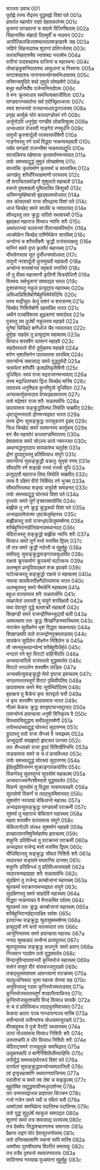 सञ्जय उवाच	001  
पूर्वाह्णे तस्य रौद्रस्य युद्धमह्नो विशां पते	001a  
प्रावर्तत महाघोरं राज्ञां देहावकर्तनम्	001c  
कुरूणां पाण्डवानां च संग्रामे विजिगीषताम्	002a  
सिंहानामिव संह्रादो दिवमुर्वीं च नादयन्	002c  
आसीत्किलकिलाशब्दस्तलशङ्खरवैः सह	003a  
जज्ञिरे सिंहनादाश्च शूराणां प्रतिगर्जताम्	003c  
तलत्राभिहताश्चैव ज्याशब्दा भरतर्षभ	004a  
पत्तीनां पादशब्दाश्च वाजिनां च महास्वनाः	004c  
तोत्त्राङ्कुशनिपाताश्च आयुधानां च निस्वनाः	005a  
घण्टाशब्दाश्च नागानामन्योन्यमभिधावताम्	005c  
तस्मिन्समुदिते शब्दे तुमुले लोमहर्षणे	006a  
बभूव रथनिर्घोषः पर्जन्यनिनदोपमः	006c  
ते मनः क्रूरमाधाय समभित्यक्तजीविताः	007a  
पाण्डवानभ्यवर्तन्त सर्व एवोच्छ्रितध्वजाः	007c  
स्वयं शान्तनवो राजन्नभ्यधावद्धनञ्जयम्	008a  
प्रगृह्य कार्मुकं घोरं कालदण्डोपमं रणे	008c  
अर्जुनोऽपि धनुर्गृह्य गाण्डीवं लोकविश्रुतम्	009a  
अभ्यधावत तेजस्वी गाङ्गेयं रणमूर्धनि	009c  
तावुभौ कुरुशार्दूलौ परस्परवधैषिणौ	010a  
गाङ्गेयस्तु रणे पार्थं विद्ध्वा नाकम्पयद्बली	010c  
तथैव पाण्डवो राजन्भीष्मं नाकम्पयद्युधि	010e  
सात्यकिश्च महेष्वासः कृतवर्माणमभ्ययात्	011a  
तयोः समभवद्युद्धं तुमुलं लोमहर्षणम्	011c  
सात्यकिः कृतवर्माणं कृतवर्मा च सात्यकिम्	012a  
आनर्छतुः शरैर्घोरैस्तक्षमाणौ परस्परम्	012c  
तौ शराचितसर्वाङ्गौ शुशुभाते महाबलौ	013a  
वसन्ते पुष्पशबलौ पुष्पिताविव किंशुकौ	013c  
अभिमन्युर्महेष्वासो बृहद्बलमयोधयत्	014a  
ततः कोसलको राजा सौभद्रस्य विशां पते	014c  
ध्वजं चिच्छेद समरे सारथिं च न्यपातयत्	014e  
सौभद्रस्तु ततः क्रुद्धः पातिते रथसारथौ	015a  
बृहद्बलं महाराज विव्याध नवभिः शरैः	015c  
अथापराभ्यां भल्लाभ्यां पीताभ्यामरिमर्दनः	016a  
ध्वजमेकेन चिच्छेद पार्ष्णिमेकेन सारथिम्	016c  
अन्योन्यं च शरैस्तीक्ष्णैः क्रुद्धौ राजंस्ततक्षतुः	016e  
मानिनं समरे दृप्तं कृतवैरं महारथम्	017a  
भीमसेनस्तव सुतं दुर्योधनमयोधयत्	017c  
तावुभौ नरशार्दूलौ कुरुमुख्यौ महाबलौ	018a  
अन्योन्यं शरवर्षाभ्यां ववृषाते रणाजिरे	018c  
तौ तु वीक्ष्य महात्मानौ कृतिनौ चित्रयोधिनौ	019a  
विस्मयः सर्वभूतानां समपद्यत भारत	019c  
दुःशासनस्तु नकुलं प्रत्युद्याय महारथम्	020a  
अविध्यन्निशितैर्बाणैर्बहुभिर्मर्मभेदिभिः	020c  
तस्य माद्रीसुतः केतुं सशरं च शरासनम्	021a  
चिच्छेद निशितैर्बाणैः प्रहसन्निव भारत	021c  
अथैनं पञ्चविंशत्या क्षुद्रकाणां समार्दयत्	021e  
पुत्रस्तु तव दुर्धर्षो नकुलस्य महाहवे	022a  
युगेषां चिच्छिदे बाणैर्ध्वजं चैव न्यपातयत्	022c  
दुर्मुखः सहदेवं तु प्रत्युद्याय महाबलम्	023a  
विव्याध शरवर्षेण यतमानं महाहवे	023c  
सहदेवस्ततो वीरो दुर्मुखस्य महाहवे	024a  
शरेण भृशतीक्ष्णेन पातयामास सारथिम्	024c  
तावन्योन्यं समासाद्य समरे युद्धदुर्मदौ	025a  
त्रासयेतां शरैर्घोरैः कृतप्रतिकृतैषिणौ	025c  
युधिष्ठिरः स्वयं राजा मद्रराजानमभ्ययात्	026a  
तस्य मद्राधिपश्चापं द्विधा चिच्छेद मारिष	026c  
तदपास्य धनुश्छिन्नं कुन्तीपुत्रो युधिष्ठिरः	027a  
अन्यत्कार्मुकमादाय वेगवद्बलवत्तरम्	027c  
ततो मद्रेश्वरं राजा शरैः सन्नतपर्वभिः	028a  
छादयामास सङ्क्रुद्धस्तिष्ठ तिष्ठेति चाब्रवीत्	028c  
धृष्टद्युम्नस्ततो द्रोणमभ्यद्रवत भारत	029a  
तस्य द्रोणः सुसङ्क्रुद्धः परासुकरणं दृढम्	029c  
त्रिधा चिच्छेद समरे यतमानस्य कार्मुकम्	029e  
शरं चैव महाघोरं कालदण्डमिवापरम्	030a  
प्रेषयामास समरे सोऽस्य काये न्यमज्जत	030c  
अथान्यद्धनुरादाय सायकांश्च चतुर्दश	031a  
द्रोणं द्रुपदपुत्रस्तु प्रतिविव्याध संयुगे	031c  
तावन्योन्यं सुसङ्क्रुद्धौ चक्रतुः सुभृशं रणम्	031e  
सौमदत्तिं रणे शङ्खो रभसं रभसो युधि	032a  
प्रत्युद्ययौ महाराज तिष्ठ तिष्ठेति चाब्रवीत्	032c  
तस्य वै दक्षिणं वीरो निर्बिभेद रणे भुजम्	033a  
सौमदत्तिस्तथा शङ्खं जत्रुदेशे समाहनत्	033c  
तयोः समभवद्युद्धं घोररूपं विशां पते	034a  
दृप्तयोः समरे तूर्णं वृत्रवासवयोरिव	034c  
बाह्लीकं तु रणे क्रुद्धं क्रुद्धरूपो विशां पते	035a  
अभ्यद्रवदमेयात्मा धृष्टकेतुर्महारथः	035c  
बाह्लीकस्तु ततो राजन्धृष्टकेतुममर्षणम्	036a  
शरैर्बहुभिरानर्छत्सिंहनादमथानदत्	036c  
चेदिराजस्तु सङ्क्रुद्धो बाह्लीकं नवभिः शरैः	037a  
विव्याध समरे तूर्णं मत्तो मत्तमिव द्विपम्	037c  
तौ तत्र समरे क्रुद्धौ नर्दन्तौ च मुहुर्मुहुः	038a  
समीयतुः सुसङ्क्रुद्धावङ्गारकबुधाविव	038c  
राक्षसं क्रूरकर्माणं क्रूरकर्मा घटोत्कचः	039a  
अलम्बुसं प्रत्युदियाद्बलं शक्र इवाहवे	039c  
घटोत्कचस्तु सङ्क्रुद्धो राक्षसं तं महाबलम्	040a  
नवत्या सायकैस्तीक्ष्णैर्दारयामास भारत	040c  
अलम्बुसस्तु समरे भैमसेनिं महाबलम्	041a  
बहुधा वारयामास शरैः सन्नतपर्वभिः	041c  
व्यभ्राजेतां ततस्तौ तु संयुगे शरविक्षतौ	042a  
यथा देवासुरे युद्धे बलशक्रौ महाबलौ	042c  
शिखण्डी समरे राजन्द्रौणिमभ्युद्ययौ बली	043a  
अश्वत्थामा ततः क्रुद्धः शिखण्डिनमवस्थितम्	043c  
नाराचेन सुतीक्ष्णेन भृशं विद्ध्वा व्यकम्पयत्	044a  
शिखण्ड्यपि ततो राजन्द्रोणपुत्रमताडयत्	044c  
सायकेन सुपीतेन तीक्ष्णेन निशितेन च	045a  
तौ जघ्नतुस्तदान्योन्यं शरैर्बहुविधैर्मृधे	045c  
भगदत्तं रणे शूरं विराटो वाहिनीपतिः	046a  
अभ्ययात्त्वरितो राजंस्ततो युद्धमवर्तत	046c  
विराटो भगदत्तेन शरवर्षेण ताडितः	047a  
अभ्यवर्षत्सुसङ्क्रुद्धो मेघो वृष्ट्या इवाचलम्	047c  
भगदत्तस्ततस्तूर्णं विराटं पृथिवीपतिम्	048a  
छादयामास समरे मेघः सूर्यमिवोदितम्	048c  
बृहत्क्षत्रं तु कैकेयं कृपः शारद्वतो ययौ	049a  
तं कृपः शरवर्षेण छादयामास भारत	049c  
गौतमं केकयः क्रुद्धः शरवृष्ट्याभ्यपूरयत्	050a  
तावन्योन्यं हयान्हत्वा धनुषी विनिकृत्य वै	050c  
विरथावसियुद्धाय समीयतुरमर्षणौ	051a  
तयोस्तदभवद्युद्धं घोररूपं सुदारुणम्	051c  
द्रुपदस्तु ततो राजा सैन्धवं वै जयद्रथम्	052a  
अभ्युद्ययौ सम्प्रहृष्टो हृष्टरूपं परन्तप	052c  
ततः सैन्धवको राजा द्रुपदं विशिखैस्त्रिभिः	053a  
ताडयामास समरे स च तं प्रत्यविध्यत	053c  
तयोः समभवद्युद्धं घोररूपं सुदारुणम्	054a  
ईक्षितृप्रीतिजननं शुक्राङ्गारकयोरिव	054c  
विकर्णस्तु सुतस्तुभ्यं सुतसोमं महाबलम्	055a  
अभ्ययाज्जवनैरश्वैस्ततो युद्धमवर्तत	055c  
विकर्णः सुतसोमं तु विद्ध्वा नाकम्पयच्छरैः	056a  
सुतसोमो विकर्णं च तदद्भुतमिवाभवत्	056c  
सुशर्माणं नरव्याघ्रं चेकितानो महारथः	057a  
अभ्यद्रवत्सुसङ्क्रुद्धः पाण्डवार्थे पराक्रमी	057c  
सुशर्मा तु महाराज चेकितानं महारथम्	058a  
महता शरवर्षेण वारयामास संयुगे	058c  
चेकितानोऽपि संरब्धः सुशर्माणं महाहवे	059a  
प्राच्छादयत्तमिषुभिर्महामेघ इवाचलम्	059c  
शकुनिः प्रतिविन्ध्यं तु पराक्रान्तं पराक्रमी	060a  
अभ्यद्रवत राजेन्द्र मत्तो मत्तमिव द्विपम्	060c  
यौधिष्ठिरस्तु सङ्क्रुद्धः सौबलं निशितैः शरैः	061a  
व्यदारयत सङ्ग्रामे मघवानिव दानवम्	061c  
शकुनिः प्रतिविन्ध्यं तु प्रतिविध्यन्तमाहवे	062a  
व्यदारयन्महाप्राज्ञः शरैः सन्नतपर्वभिः	062c  
सुदक्षिणं तु राजेन्द्र काम्बोजानां महारथम्	063a  
श्रुतकर्मा पराक्रान्तमभ्यद्रवत संयुगे	063c  
सुदक्षिणस्तु समरे साहदेविं महारथम्	064a  
विद्ध्वा नाकम्पयत वै मैनाकमिव पर्वतम्	064c  
श्रुतकर्मा ततः क्रुद्धः काम्बोजानां महारथम्	065a  
शरैर्बहुभिरानर्छद्दारयन्निव सर्वशः	065c  
इरावानथ सङ्क्रुद्धः श्रुतायुषममर्षणम्	066a  
प्रत्युद्ययौ रणे यत्तो यत्तरूपतरं ततः	066c  
आर्जुनिस्तस्य समरे हयान्हत्वा महारथः	067a  
ननाद सुमहन्नादं तत्सैन्यं प्रत्यपूरयत्	067c  
श्रुतायुस्त्वथ सङ्क्रुद्धः फाल्गुनेः समरे हयान्	068a  
निजघान गदाग्रेण ततो युद्धमवर्तत	068c  
विन्दानुविन्दावावन्त्यौ कुन्तिभोजं महारथम्	069a  
ससेनं ससुतं वीरं संससज्जतुराहवे	069c  
तत्राद्भुतमपश्याम आवन्त्यानां पराक्रमम्	070a  
यदयुध्यन्स्थिरा भूत्वा महत्या सेनया सह	070c  
अनुविन्दस्तु गदया कुन्तिभोजमताडयत्	071a  
कुन्तिभोजस्ततस्तूर्णं शरव्रातैरवाकिरत्	071c  
कुन्तिभोजसुतश्चापि विन्दं विव्याध सायकैः	072a  
स च तं प्रतिविव्याध तदद्भुतमिवाभवत्	072c  
केकया भ्रातरः पञ्च गान्धारान्पञ्च मारिष	073a  
ससैन्यास्ते ससैन्यांश्च योधयामासुराहवे	073c  
वीरबाहुश्च ते पुत्रो वैराटिं रथसत्तमम्	074a  
उत्तरं योधयामास विव्याध निशितैः शरैः	074c  
उत्तरश्चापि तं धीरं विव्याध निशितैः शरैः	074e  
चेदिराट्समरे राजन्नुलूकं समभिद्रवत्	075a  
उलूकश्चापि तं बाणैर्निशितैर्लोमवाहिभिः	075c  
तयोर्युद्धं समभवद्घोररूपं विशां पते	076a  
दारयेतां सुसङ्क्रुद्धावन्योन्यमपराजितौ	076c  
एवं द्वन्द्वसहस्राणि रथवारणवाजिनाम्	077a  
पदातीनां च समरे तव तेषां च सङ्कुलम्	077c  
मुहूर्तमिव तद्युद्धमासीन्मधुरदर्शनम्	078a  
तत उन्मत्तवद्राजन्न प्राज्ञायत किञ्चन	078c  
गजो गजेन समरे रथी च रथिनं ययौ	079a  
अश्वोऽश्वं समभिप्रेत्य पदातिश्च पदातिनम्	079c  
ततो युद्धं सुदुर्धर्षं व्याकुलं समपद्यत	080a  
शूराणां समरे तत्र समासाद्य परस्परम्	080c  
तत्र देवर्षयः सिद्धाश्चारणाश्च समागताः	081a  
प्रैक्षन्त तद्रणं घोरं देवासुररणोपमम्	081c  
ततो दन्तिसहस्राणि रथानां चापि मारिष	082a  
अश्वौघाः पुरुषौघाश्च विपरीतं समाययुः	082c  
तत्र तत्रैव दृश्यन्ते रथवारणपत्तयः	083a  
सादिनश्च नरव्याघ्र युध्यमाना मुहुर्मुहुः	083c  
